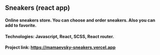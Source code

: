 ## Sneakers (react app)

#### Online sneakers store. You can choose and order sneakers. Also you can add to favorite.

#### Technologies: Javascript, React, SCSS, React router.

#### Project link: https://mamaevsky-sneakers.vercel.app
